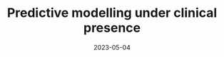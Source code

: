 ---
title: "Predictive modelling under clinical presence"
collection: talks
type: "Talk"
venue: "Cambridge AI Club for biomedicine"
date: 2023-05-04
location: "Cambridge, UK"
---